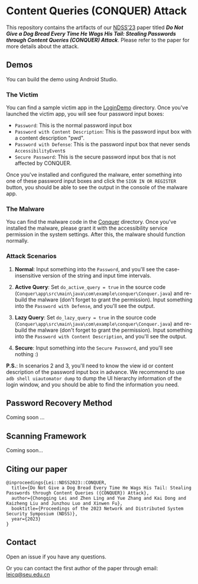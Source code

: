 # Content Queries (CONQUER) Attack 

This repository contains the artifacts of our [NDSS'23](https://www.ndss-symposium.org/wp-content/uploads/2023/02/ndss2023_f5_paper.pdf) paper titled ***Do Not Give a Dog Bread Every Time He Wags His Tail: Stealing Passwords through Content Queries (CONQUER) Attack***. Please refer to the paper for more details about the attack.


## Demos
You can build the demo using Android Studio.

### The Victim
You can find a sample victim app in the [LoginDemo](./LoginDemo) directory. Once you've launched the victim app, you will see four password input boxes: 
* `Password`: This is the normal password input box
* `Password with Content Description`: This is the password input box with a content description "pwd".
* `Password with Defense`: This is the password input box that never sends `AccessibilityEvent`s
* `Secure Password`: This is the secure password input box that is not affected by CONQUER.

Once you've installed and configured the malware, enter something into one of these password input boxes and click the `SIGN IN OR REGISTER` button, you should be able to see the output in the console of the malware app.

### The Malware
You can find the malware code in the [Conquer](./Conquer) directory. Once you've installed the malware, please grant it with the accessibility service permission in the system settings. After this, the malware should function normally.

### Attack Scenarios
1. **Normal**: Input something into the `Password`, and you'll see the case-insensitive version of the string and input time intervals.

2. **Active Query**: Set `do_active_query = true` in the source code (`Conquer\app\src\main\java\com\example\conquer\Conquer.java`) and re-build the malware (don't forget to grant the permission). Input something into the `Password with Defense`, and you'll see the output.

3. **Lazy Query**: Set `do_lazy_query = true` in the source code (`Conquer\app\src\main\java\com\example\conquer\Conquer.java`) and re-build the malware (don't forget to grant the permission). Input something into the `Password with Content Description`, and you'll see the output.

4. **Secure**: Input something into the `Secure Password`, and you'll see nothing :)

**P.S.**: In scenarios 2 and 3, you'll need to know the view id or content description of the password input box in advance. We recommend to use `adb shell uiautomator dump` to dump the UI hierarchy information of the login window, and you should be able to find the information you need.

## Password Recovery Method
Coming soon ...

## Scanning Framework
Coming soon...

## Citing our paper
```
@inproceedings{Lei::NDSS2023::CONQUER,
  title={Do Not Give a Dog Bread Every Time He Wags His Tail: Stealing Passwords through Content Queries ({CONQUER}) Attack},
  author={Chongqing Lei and Zhen Ling and Yue Zhang and Kai Dong and Kaizheng Liu and Junzhou Luo and Xinwen Fu},
  booktitle={Proceedings of the 2023 Network and Distributed System Security Symposium (NDSS)},
  year={2023}
}
```

## Contact
Open an issue if you have any questions.

Or you can contact the first author of the paper through email: leicq@seu.edu.cn